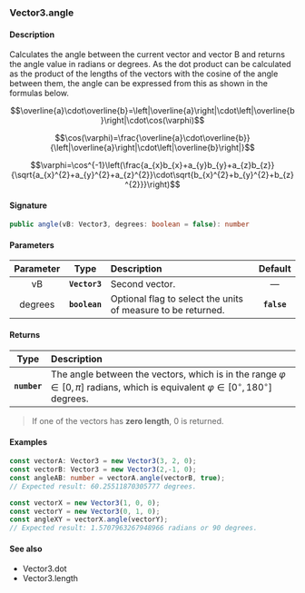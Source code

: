 ### Vector3.angle
#### Description
Calculates the angle between the current vector and vector B and returns the angle value in radians or degrees. As the dot product can be calculated as the product of the lengths of the vectors with the cosine of the angle between them, the angle can be expressed from this as shown in the formulas below.
```math
\overline{a}\cdot\overline{b}=\left|\overline{a}\right|\cdot\left|\overline{b}\right|\cdot\cos(\varphi)
```
```math
\cos(\varphi)=\frac{\overline{a}\cdot\overline{b}}{\left|\overline{a}\right|\cdot\left|\overline{b}\right|}
```
```math
\varphi=\cos^{-1}\left(\frac{a_{x}b_{x}+a_{y}b_{y}+a_{z}b_{z}}
{\sqrt{a_{x}^{2}+a_{y}^{2}+a_{z}^{2}}\cdot\sqrt{b_{x}^{2}+b_{y}^{2}+b_{z}^{2}}}\right)
```

#### Signature
```typescript
public angle(vB: Vector3, degrees: boolean = false): number
```
#### Parameters
|Parameter|Type|Description|Default|
|:-:|:-:|:-|:-:|
|vB|**`Vector3`**|Second vector.|—|
|degrees|**`boolean`**|Optional flag to select the units of measure to be returned.|**`false`**|

#### Returns
|Type|Description|
|:-:|:-|
|**`number`**|The angle between the vectors, which is in the range $\varphi\in\left[0,\pi\right]$ radians, which is equivalent $\varphi\in\left[0^\circ,180^\circ\right]$ degrees.|
> If one of the vectors has **zero length**, 0 is returned.

#### Examples
```typescript
const vectorA: Vector3 = new Vector3(3, 2, 0);
const vectorB: Vector3 = new Vector3(2,-1, 0);
const angleAB: number = vectorA.angle(vectorB, true);
// Expected result: 60.25511870305777 degrees.

const vectorX = new Vector3(1, 0, 0);
const vectorY = new Vector3(0, 1, 0);
const angleXY = vectorX.angle(vectorY);
// Expected result: 1.5707963267948966 radians or 90 degrees.
```

#### See also
- Vector3.dot
- Vector3.length